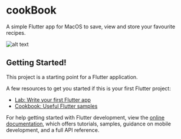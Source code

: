 # cookBook

A simple Flutter app for MacOS to save, view and store your favourite recipes. 

![alt text](https://user-images.githubusercontent.com/44927443/218345625-239b8a9a-3860-4958-b4f8-410287841c8f.png)

## Getting Started!

This project is a starting point for a Flutter application.

A few resources to get you started if this is your first Flutter project:

- [Lab: Write your first Flutter app](https://docs.flutter.dev/get-started/codelab)
- [Cookbook: Useful Flutter samples](https://docs.flutter.dev/cookbook)

For help getting started with Flutter development, view the
[online documentation](https://docs.flutter.dev/), which offers tutorials,
samples, guidance on mobile development, and a full API reference.
